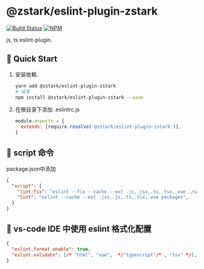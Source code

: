 # @zstark/eslint-plugin-zstark

[![Build Status](https://travis-ci.org/PinghuaZhuang/zstark.svg?branch=master)](https://travis-ci.org/PinghuaZhuang/zstark)  [![NPM](https://img.shields.io/npm/v/@zstark/eslint-plugin-zstark)](https://www.npmjs.com/package/@zstark/eslint-plugin-zstark)


js, ts eslint-plugin.



## 🚀 Quick Start

1. 安装依赖.

   ```bash
   yarn add @zstark/eslint-plugin-zstark
   # 或者
   npm install @zstark/eslint-plugin-zstark --save
   ```


2. 在根目录下添加 .eslintrc.js

   ```js
   module.exports = {
     extends: [require.resolve('@zstark/eslint-plugin-zstark')],
   }
   ```



## 🔖 script 命令

package.json中添加
```json
{
  "script": {
    "lint:fix": "eslint --fix --cache --ext .js,.jsx,.ts,.tsx,.vue ./src",
    "lint": "eslint --cache --ext .jsx,.js,.ts,.tsx,.vue packages",
  }
}
```



## 🔖 vs-code IDE 中使用 eslint 格式化配置

```json
{
  "eslint.format.enable": true,
  "eslint.validate": [/* "html", "vue",  */"typescript"/* , "tsx" */],
}
```
